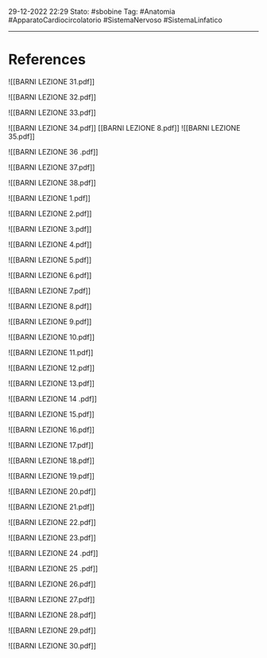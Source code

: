 29-12-2022 22:29
Stato: #sbobine
Tag: #Anatomia #ApparatoCardiocircolatorio #SistemaNervoso #SistemaLinfatico


---
# References 

![[BARNI LEZIONE 31.pdf]]

![[BARNI LEZIONE 32.pdf]]

![[BARNI LEZIONE 33.pdf]]

![[BARNI LEZIONE 34.pdf]]
[[BARNI LEZIONE 8.pdf]]
![[BARNI LEZIONE 35.pdf]]

![[BARNI LEZIONE 36 .pdf]]

![[BARNI LEZIONE 37.pdf]]

![[BARNI LEZIONE 38.pdf]]

![[BARNI LEZIONE 1.pdf]]

![[BARNI LEZIONE 2.pdf]]

![[BARNI LEZIONE 3.pdf]]

![[BARNI LEZIONE 4.pdf]]

![[BARNI LEZIONE 5.pdf]]

![[BARNI LEZIONE 6.pdf]]

![[BARNI LEZIONE 7.pdf]]

![[BARNI LEZIONE 8.pdf]]

![[BARNI LEZIONE 9.pdf]]

![[BARNI LEZIONE 10.pdf]]

![[BARNI LEZIONE 11.pdf]]

![[BARNI LEZIONE 12.pdf]]

![[BARNI LEZIONE 13.pdf]]

![[BARNI LEZIONE 14 .pdf]]

![[BARNI LEZIONE 15.pdf]]

![[BARNI LEZIONE 16.pdf]]

![[BARNI LEZIONE 17.pdf]]

![[BARNI LEZIONE 18.pdf]]

![[BARNI LEZIONE 19.pdf]]

![[BARNI LEZIONE 20.pdf]]

![[BARNI LEZIONE 21.pdf]]

![[BARNI LEZIONE 22.pdf]]

![[BARNI LEZIONE 23.pdf]]

![[BARNI LEZIONE 24 .pdf]]

![[BARNI LEZIONE 25  .pdf]]

![[BARNI LEZIONE 26.pdf]]

![[BARNI LEZIONE 27.pdf]]

![[BARNI LEZIONE 28.pdf]]

![[BARNI LEZIONE 29.pdf]]

![[BARNI LEZIONE 30.pdf]]